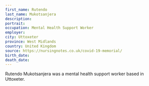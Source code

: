 ```yaml
---
first_name: Rutendo
last_name: Mukotsanjera
description: 
portrait: 
occupation: Mental Health Support Worker
employer: 
city: Uttoxeter
province: ‎West Midlands
country: United Kingdom
source: https://nursingnotes.co.uk/covid-19-memorial/
birth_date: 
death_date: 
---
```


Rutendo Mukotsanjera was a mental health support worker based in Uttoxeter.